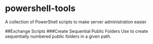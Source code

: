 # powershell-tools
A collection of PowerShell scripts to make server administration easier

##Exchange Scripts
###Create Sequential Public Folders
Use to create sequentially numbered public folders in a given path.
